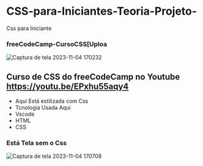 # CSS-para-Iniciantes-Teoria-Projeto-
Css para Iniciante
### freeCodeCamp-CursoCSS[Uploa<!DOCTYPE html>


![Captura de tela 2023-11-04 170232](https://github.com/andersontecnicoprogramador/CSS-para-Iniciantes-Teoria-Projeto-/assets/68762932/f170c143-1180-4b5f-b11f-c20ad5ae88b3)

## Curso de CSS do freeCodeCamp no Youtube https://youtu.be/EPxhu55aqy4
- Aqui Está estilizada com Css
- Tcnologia Usada Aqui
- Vscode
- HTML
- CSS

 ### Está Tela sem o Css 
 

![Captura de tela 2023-11-04 170708](https://github.com/andersontecnicoprogramador/CSS-para-Iniciantes-Teoria-Projeto-/assets/68762932/da2cf86c-2cb0-4281-8f10-48f4f283e93c)
